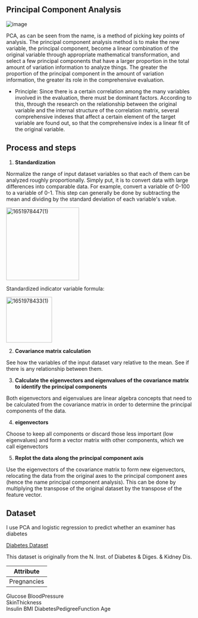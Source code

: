 Principal Component Analysis
---
![image](https://user-images.githubusercontent.com/97000341/167279648-6f7b046c-9c78-419b-ab1c-10af8fc9f777.png)


PCA, as can be seen from the name, is a method of picking key points of analysis. The principal component analysis method is to make the new variable, the principal component, become a linear combination of the original variable through appropriate mathematical transformation, and select a few principal components that have a larger proportion in the total amount of variation information to analyze things. The greater the proportion of the principal component in the amount of variation information, the greater its role in the comprehensive evaluation.

* Principle: Since there is a certain correlation among the many variables involved in the evaluation, there must be dominant factors. According to this, through the research on the relationship between the original variable and the internal structure of the correlation matrix, several comprehensive indexes that affect a certain element of the target variable are found out, so that the comprehensive index is a linear fit of the original variable.

Process and steps
---
1. **Standardization**

Normalize the range of input dataset variables so that each of them can be analyzed roughly proportionally. Simply put, it is to convert data with large differences into comparable data. For example, convert a variable of 0-100 to a variable of 0-1. This step can generally be done by subtracting the mean and dividing by the standard deviation of each variable's value.

<img width="196" alt="1651978447(1)" src="https://user-images.githubusercontent.com/97000341/167279713-1a29f800-293a-4748-a828-be482619aa51.png">

Standardized indicator variable formula:

<img width="123" alt="1651978433(1)" src="https://user-images.githubusercontent.com/97000341/167279707-024160f4-a22b-45ca-b1cb-bf5102e18ceb.png">

2. **Covariance matrix calculation**

See how the variables of the input dataset vary relative to the mean. See if there is any relationship between them.

3. **Calculate the eigenvectors and eigenvalues of the covariance matrix to identify the principal components**

Both eigenvectors and eigenvalues are linear algebra concepts that need to be calculated from the covariance matrix in order to determine the principal components of the data.

4. **eigenvectors**

Choose to keep all components or discard those less important (low eigenvalues) and form a vector matrix with other components, which we call eigenvectors

5. **Replot the data along the principal component axis**

Use the eigenvectors of the covariance matrix to form new eigenvectors, relocating the data from the original axes to the principal component axes (hence the name principal component analysis). This can be done by multiplying the transpose of the original dataset by the transpose of the feature vector.

Dataset
---
I use PCA and logistic regression to predict whether an examiner has diabetes

[Diabetes Dataset](https://www.kaggle.com/datasets/mathchi/diabetes-data-set/metadata)

This dataset is originally from the N. Inst. of Diabetes & Diges. & Kidney Dis.

|Attribute |
|---|
|Pregnancies|
Glucose	
BloodPressure	
SkinThickness	
Insulin	
BMI	
DiabetesPedigreeFunction
Age


